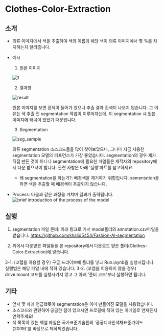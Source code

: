 # Clothes-Color-Extraction


## 소개
- 의류 이미지에서 색을 추출하여 색의 이름과 해당 색이 의류 이미지에서 몇 %를 차지하는지 알려줍니다.
- 예시
  1. 원본 이미지
  
  ![1](https://user-images.githubusercontent.com/69623247/92208883-0c456b00-eec7-11ea-874d-456e6ddd1121.png)


  2. 결과창
  
  ![result](https://user-images.githubusercontent.com/69623247/92203103-57f21780-eebb-11ea-96e0-f925f7294fc0.PNG)

  원본 이미지를 보면 흰색이 들어가 있으나 추출 결과 흰색이 나오지 않습니다. 그 이유는 색 추출 전 segmentation 작업이 이루어지는데, 이 segmentation 시 원본 이미지에 왜곡이 있었기 때문입니다. 


  3. Segmentation
  
  ![seg_sample](https://user-images.githubusercontent.com/69623247/92203308-c59e4380-eebb-11ea-8683-99fd37ccba22.png)

  의류 segmentation 소스코드들을 많이 찾아보았으나, 그나마 지금 사용한 segmentation 모델의 퍼포먼스가 가장 좋았습니다. segmentation의 경우 제가 직접 만든 것이 아니니 segmentation에 필요한 파일들은 제작자의 repository에서 다운 받으셔야 합니다. 관련 사항은 아래 '실행'파트를 참고하세요.
  * 왜 segmentation을 하는가?: 배경색을 제거하기 위함입니다. sementation을 하면 색을 추출할 때 배경색이 추출되지 않습니다.
  
- Process: 다음과 같은 과정을 거치며 결과가 출력됩니다.
![brief introduction of the process of the model](https://user-images.githubusercontent.com/69623247/92207340-0732ec80-eec4-11ea-87b5-4fbcb19999cd.jpg)


## 실행
1. segmentation 파일 준비: 아래 링크로 가서 model폴더와 annotation.csv파일을 받습니다. 
https://github.com/khalid5454/Fashion-AI-segmentation

2. 위에서 다운받은 파일들을 본 repository에서 다운로드 받은 폴더(Clothes-Color-Extraction)에 넣습니다.

3-1. (코랩을 이용할 경우) 구글 드라이브에 폴더를 넣고 Run.ipynb을 실행시킵니다. 실행법은 해당 파일 내에 적혀 있습니다.
3-2. (코랩을 이용하지 않을 경우) drive.mount 코드를 실행시키지 않고 그 아래 '준비 코드'부터 실행하면 됩니다.


## 기타
- 앞서 몇 차례 언급했듯이 segmentation은 이미 만들어진 모델을 사용했습니다. 
- 소스코드와 관련하여 궁금한 점이 있으시면 프로필에 적혀 있는 이메일로 언제든지 연락주세요!
- 색 목록이 있는 엑셀 파일은 국가표준기술원의 '공공디자인색채표준가이드(2009)'를 바탕으로 제작되었습니다.
